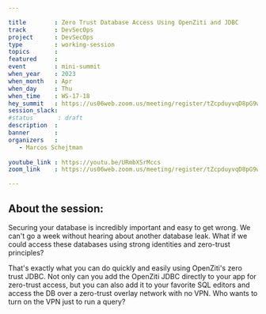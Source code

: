```yaml
---

title        : Zero Trust Database Access Using OpenZiti and JDBC
track        : DevSecOps
project      : DevSecOps
type         : working-session
topics       :
featured     :
event        : mini-summit
when_year    : 2023
when_month   : Apr
when_day     : Thu
when_time    : WS-17-18
hey_summit   : https://us06web.zoom.us/meeting/register/tZcpduyvqD8pG9wxMb4TNIDS9oAuuGMJTK5g
session_slack:
#status       : draft
description  :
banner       : 
organizers   :
   - Marcos Schejtman
 
youtube_link : https://youtu.be/URmbXSrMccs
zoom_link    : https://us06web.zoom.us/meeting/register/tZcpduyvqD8pG9wxMb4TNIDS9oAuuGMJTK5g

---
```


## About the session:
Securing your database is incredibly important and easy to get wrong. We can't go a week without hearing about another database leak. What if we could access these databases using strong identities and zero-trust principles?

That's exactly what you can do quickly and easily using OpenZiti's zero trust JDBC. Not only can you add the OpenZiti JDBC directly to your app for zero-trust access, but you can also add it to your favorite SQL editors and access the DB over a zero-trust overlay network with no VPN. Who wants to turn on the VPN just to run a query?
